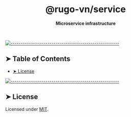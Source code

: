 <!-- ⚠️ This README has been generated from the file(s) "blueprint.md" ⚠️--><h1 align="center">@rugo-vn/service</h1>
<p align="center">
  <b>Microservice infrastructure</b></br>
  <sub><sub>
</p>

<br />


[![-----------------------------------------------------](https://raw.githubusercontent.com/andreasbm/readme/master/assets/lines/colored.png)](#table-of-contents)

## ➤ Table of Contents

* [➤ License](#-license)

[![-----------------------------------------------------](https://raw.githubusercontent.com/andreasbm/readme/master/assets/lines/colored.png)](#license)

## ➤ License
	
Licensed under [MIT](https://opensource.org/licenses/MIT).